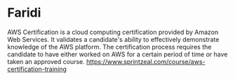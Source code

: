 # Faridi
AWS Certification is a cloud computing certification provided by Amazon Web Services. It validates a candidate's ability to effectively demonstrate knowledge of the AWS platform. The certification process requires the candidate to have either worked on AWS for a certain period of time or have taken an approved course. 
https://www.sprintzeal.com/course/aws-certification-training
